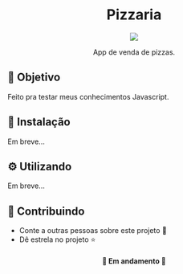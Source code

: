 <h1  align="center">Pizzaria</h1>

<div align="center">
<img src="https://img.shields.io/static/v1?label=Projeto&message=Javascript&color=f0f221&style=for-the-badge&logo=ghost"/> 
</div>

<p align="center">App de venda de pizzas.</p>

<h2>🚀 Objetivo</h2>

<p>Feito pra testar meus conhecimentos Javascript.</p>

<h2>🔧 Instalação</h2>

Em breve...

<h2>⚙️ Utilizando</h2>

Em breve...

<h2>🤝 Contribuindo </h2>

* Conte a outras pessoas sobre este projeto 📢
* Dê estrela no projeto ⭐️

<h4 align="center">🚧 Em andamento 🚧 </h4>



